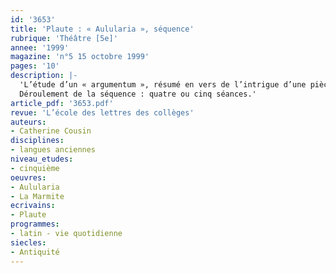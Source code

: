 ```yaml
---
id: '3653'
title: 'Plaute : « Aulularia », séquence'
rubrique: 'Théâtre [5e]'
annee: '1999'
magazine: 'n°5 15 octobre 1999'
pages: '10'
description: |-
  'L’étude d’un « argumentum », résumé en vers de l’intrigue d’une pièce, présente un grand intérêt pour aborder la comédie latine avec des élèves de cinquième. Parmi les nombreux argumenta rédigés au 2e siècle après Jésus-Christ par des grammairiens lors d’une réédition du corpus plautinien, cette étude choisit les deux concernant l’« Aulularia » : le premier est composé de quinze sénaires iambiques, le second est un acrostiche.
  Déroulement de la séquence : quatre ou cinq séances.'
article_pdf: '3653.pdf'
revue: 'L’école des lettres des collèges'
auteurs:
- Catherine Cousin
disciplines:
- langues anciennes
niveau_etudes:
- cinquième
oeuvres:
- Aulularia
- La Marmite
ecrivains:
- Plaute
programmes:
- latin - vie quotidienne
siecles:
- Antiquité
---
```

